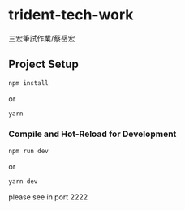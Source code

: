 # trident-tech-work

三宏筆試作業/蔡岳宏

## Project Setup

```sh
npm install
```

or

```sh
yarn
```

### Compile and Hot-Reload for Development

```sh
npm run dev
```

or

```sh
yarn dev
```

please see in port 2222
